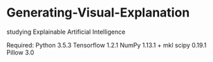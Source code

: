 # Generating-Visual-Explanation
studying Explainable Artificial Intelligence

Required:
  Python 3.5.3
  Tensorflow 1.2.1
  NumPy 1.13.1 + mkl
  scipy 0.19.1
  Pillow 3.0
  
  
